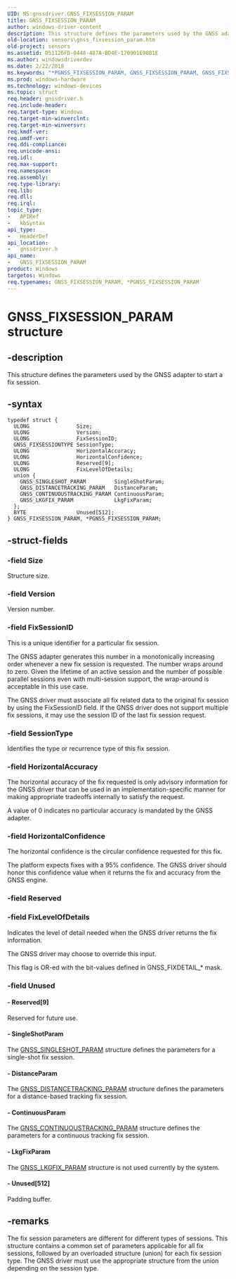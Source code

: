 ```yaml
---
UID: NS:gnssdriver.GNSS_FIXSESSION_PARAM
title: GNSS_FIXSESSION_PARAM
author: windows-driver-content
description: This structure defines the parameters used by the GNSS adapter to start a fix session.
old-location: sensors\gnss_fixsession_param.htm
old-project: sensors
ms.assetid: D51126FD-0448-487A-BD4E-170901E90B1E
ms.author: windowsdriverdev
ms.date: 2/22/2018
ms.keywords: "*PGNSS_FIXSESSION_PARAM, GNSS_FIXSESSION_PARAM, GNSS_FIXSESSION_PARAM structure [Sensor Devices], PGNSS_FIXSESSION_PARAM, PGNSS_FIXSESSION_PARAM structure pointer [Sensor Devices], gnssdriver/GNSS_FIXSESSION_PARAM, gnssdriver/PGNSS_FIXSESSION_PARAM, sensors.gnss_fixsession_param, sensors.gnss_fixsesson_param"
ms.prod: windows-hardware
ms.technology: windows-devices
ms.topic: struct
req.header: gnssdriver.h
req.include-header: 
req.target-type: Windows
req.target-min-winverclnt: 
req.target-min-winversvr: 
req.kmdf-ver: 
req.umdf-ver: 
req.ddi-compliance: 
req.unicode-ansi: 
req.idl: 
req.max-support: 
req.namespace: 
req.assembly: 
req.type-library: 
req.lib: 
req.dll: 
req.irql: 
topic_type:
-	APIRef
-	kbSyntax
api_type:
-	HeaderDef
api_location:
-	gnssdriver.h
api_name:
-	GNSS_FIXSESSION_PARAM
product: Windows
targetos: Windows
req.typenames: GNSS_FIXSESSION_PARAM, *PGNSS_FIXSESSION_PARAM
---
```


# GNSS_FIXSESSION_PARAM structure


## -description


This structure defines the parameters used by the GNSS adapter to start a fix session.


## -syntax


````
typedef struct {
  ULONG               Size;
  ULONG               Version;
  ULONG               FixSessionID;
  GNSS_FIXSESSIONTYPE SessionType;
  ULONG               HorizontalAccuracy;
  ULONG               HorizontalConfidence;
  ULONG               Reserved[9];
  ULONG               FixLevelOfDetails;
  union {
    GNSS_SINGLESHOT_PARAM         SingleShotParam;
    GNSS_DISTANCETRACKING_PARAM   DistanceParam;
    GNSS_CONTINUOUSTRACKING_PARAM ContinuousParam;
    GNSS_LKGFIX_PARAM             LkgFixParam;
  };
  BYTE                Unused[512];
} GNSS_FIXSESSION_PARAM, *PGNSS_FIXSESSION_PARAM;
````


## -struct-fields




### -field Size

Structure size.


### -field Version

Version number.


### -field FixSessionID

This is a unique identifier for a particular fix session.

 The GNSS adapter generates this number in a monotonically increasing order whenever a new fix session is requested. The number wraps around to zero. Given the lifetime of an active session and the number of possible parallel sessions even with multi-session support, the wrap-around is acceptable in this use case.

The GNSS driver must associate all fix related data to the original fix session by using the FixSessionID field. If the GNSS driver does not support multiple fix sessions, it may use the session ID of the last fix session request.


### -field SessionType

Identifies the type or recurrence type of this fix session.


### -field HorizontalAccuracy

The horizontal accuracy of the fix requested is only advisory information for the GNSS driver that can be used in an implementation-specific manner for making appropriate tradeoffs internally to satisfy the request.

A value of 0 indicates no particular accuracy is mandated by the GNSS adapter.


### -field HorizontalConfidence

The horizontal confidence is the circular confidence requested for this fix.

The platform expects fixes with a 95% confidence. The GNSS driver should honor this confidence value when it returns the fix and accuracy from the GNSS engine.


### -field Reserved

 


### -field FixLevelOfDetails

Indicates the level of detail needed when the GNSS driver returns the fix information.

The GNSS driver may choose to override this input.

This flag is OR-ed with the bit-values defined in GNSS_FIXDETAIL_* mask.


### -field Unused

 




#### - Reserved[9]

Reserved for future use.


#### - SingleShotParam

The <a href="..\gnssdriver\ns-gnssdriver-gnss_singleshot_param.md">GNSS_SINGLESHOT_PARAM</a> structure defines the parameters for a single-shot fix session.


#### - DistanceParam

The <a href="..\gnssdriver\ns-gnssdriver-gnss_distancetracking_param.md">GNSS_DISTANCETRACKING_PARAM</a> structure defines the parameters for a distance-based tracking fix session.


#### - ContinuousParam

The <a href="..\gnssdriver\ns-gnssdriver-gnss_continuoustracking_param.md">GNSS_CONTINUOUSTRACKING_PARAM</a> structure defines the parameters for a continuous tracking fix session.


#### - LkgFixParam

The <a href="..\gnssdriver\ns-gnssdriver-gnss_lkgfix_param.md">GNSS_LKGFIX_PARAM</a>  structure is not used currently by the system.


#### - Unused[512]

Padding buffer.


## -remarks



The fix session parameters are different for different types of sessions. This structure contains a common set of parameters applicable for all fix sessions, followed by an overloaded structure (union) for each fix session type. The GNSS driver must use the appropriate structure from the union depending on the session type.



